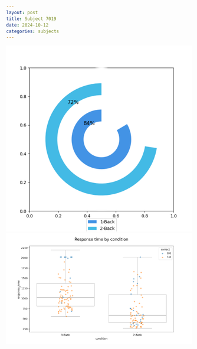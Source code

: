 ```yaml
---
layout: post
title: Subject 7019
date: 2024-10-12
categories: subjects
---
```


![](data/7019/run-9/7019_accuracy_by_condition.png)
![](data/7019/run-9/7019_response_time_by_condition.png)

